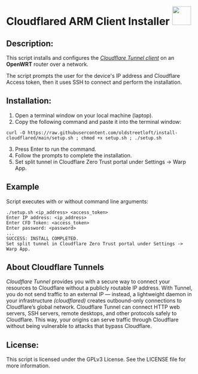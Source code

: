 # Cloudflared ARM Client Installer  <img src="https://user-images.githubusercontent.com/95660759/234452549-53925c8f-bc2f-4eaf-b2e1-8cf13d2adbe7.png" width="50" height="50">

## Description:
This script installs and configures the *[Cloudflare Tunnel client](https://github.com/cloudflare/cloudflared)* on an **OpenWRT** router over a network.

The script prompts the user for the device's IP address and Cloudflare Access token, then it uses SSH to connect and perform the installation. 
## Installation:
1.  Open a terminal window on your local machine (laptop).
2.  Copy the following command and paste it into the terminal window:
```
curl -O https://raw.githubusercontent.com/oldstreetloft/install-cloudflared/main/setup.sh ; chmod +x setup.sh ; ./setup.sh
```
3.  Press Enter to run the command.
4.  Follow the prompts to complete the installation.
5.  Set split tunnel in Cloudflare Zero Trust portal under Settings -> Warp App.

## Example
Script executes with or without command line arguments:
```
./setup.sh <ip_address> <access_token>
Enter IP address: <ip_address>
Enter CFD Token: <access_token>
Enter password: <password>
...
SUCCESS: INSTALL COMPLETED.
Set split tunnel in Cloudflare Zero Trust portal under Settings -> Warp App.
```
## About Cloudflare Tunnels
*Cloudflare Tunnel* provides you with a secure way to connect your resources to Cloudflare without a publicly routable IP address. With Tunnel, you do not send traffic to an external IP — instead, a lightweight daemon in your infrastructure *(cloudflared)* creates outbound-only connections to Cloudflare’s global network. Cloudflare Tunnel can connect HTTP web servers, SSH servers, remote desktops, and other protocols safely to Cloudflare. This way, your origins can serve traffic through Cloudflare without being vulnerable to attacks that bypass Cloudflare.
## License:
This script is licensed under the GPLv3 License. See the LICENSE file for more information.
